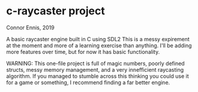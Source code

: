 # c-raycaster project

Connor Ennis, 2019

A basic raycaster engine built in C using SDL2
This is a messy expirement at the moment and
more of a learning exercise than anything. I'll
be adding more features over time, but for now
it has basic functionality.

WARNING: This one-file project is full of magic
numbers, poorly defined structs, messy memory
management, and a very innefficient raycasting
algorithm. If you managed to stumble across this
thinking you could use it for a game or something,
I recommend finding a far better engine.